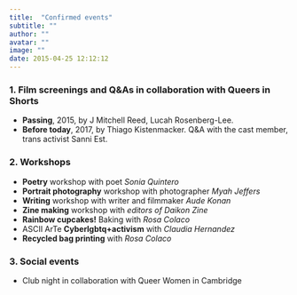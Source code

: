```yaml
---
title:  "Confirmed events"
subtitle: ""
author: ""
avatar: ""
image: ""
date: 2015-04-25 12:12:12
---
```


### 1. Film screenings and Q&As in collaboration with Queers in Shorts
* **Passing**, 2015, by J Mitchell Reed, Lucah Rosenberg-Lee.
* **Before today**, 2017, by Thiago Kistenmacker.
Q&A with the cast member, trans activist Sanni Est.

### 2. Workshops
* **Poetry** workshop with poet *Sonia Quintero*
* **Portrait photography** workshop with photographer *Myah Jeffers*
* **Writing** workshop with writer and filmmaker *Aude Konan*
* **Zine making** workshop with *editors of Daikon Zine*
* **Rainbow cupcakes!**  Baking  with *Rosa Colaco*
* ASCII ArTe **Cyberlgbtq+activism** with *Claudia Hernandez*
* **Recycled bag printing** with *Rosa Colaco*

### 3. Social events
* Club night in collaboration with Queer Women in Cambridge
